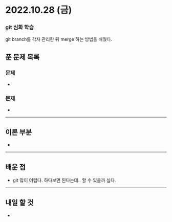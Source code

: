 # 2022.10.28 (금)

### git 심화 학습

git branch를 각자 관리한 뒤 merge 하는 방법을 배웠다.

## 푼 문제 목록

### 문제

- 



###  문제

- 


---

## 이론 부분

- 

---

## 배운 점

- git 많이 어렵다. 하다보면 된다는데.. 할 수 있을까 싶다.


---

## 내일 할 것

- 

